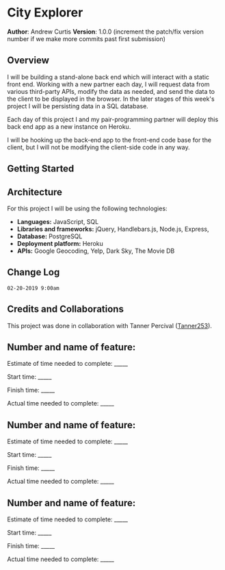 # City Explorer

**Author**: Andrew Curtis
**Version**: 1.0.0 (increment the patch/fix version number if we make more commits past first submission)

## Overview

I will be building a stand-alone back end which will interact with a static front end. Working with a new partner each day, I will request data from various third-party APIs, modify the data as needed, and send the data to the client to be displayed in the browser. In the later stages of this week's project I will be persisting data in a SQL database.

Each day of this project I and my pair-programming partner will deploy this back end app as a new instance on Heroku.

I will be hooking up the back-end app to the front-end code base for the client, but I will not be modifying the client-side code in any way.

## Getting Started
<!-- What are the steps that a user must take in order to build this app on their own machine and get it running? -->

## Architecture

For this project I will be using the following technologies: 

* **Languages:** JavaScript, SQL
* **Libraries and frameworks:** jQuery, Handlebars.js, Node.js, Express, 
* **Database:** PostgreSQL
* **Deployment platform:** Heroku
* **APIs:** Google Geocoding, Yelp, Dark Sky, The Movie DB

## Change Log
<!-- Use this area to document the iterative changes made to your application as each feature is successfully implemented. Use time stamps. Here's an examples:

01-01-2001 4:59pm - Application now has a fully-functional express server, with a GET route for the location resource. -->

`02-20-2019 9:00am`

## Credits and Collaborations

This project was done in collaboration with Tanner Percival ([Tanner253](https://github.com/Tanner253)).


## Number and name of feature: 

Estimate of time needed to complete: _____

Start time: _____

Finish time: _____

Actual time needed to complete: _____

## Number and name of feature: 

Estimate of time needed to complete: _____

Start time: _____

Finish time: _____

Actual time needed to complete: _____

## Number and name of feature: 

Estimate of time needed to complete: _____

Start time: _____

Finish time: _____

Actual time needed to complete: _____